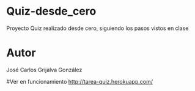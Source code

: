 # Quiz-desde_cero
Proyecto Quiz realizado desde cero, siguiendo los pasos vistos en clase

# Autor
José Carlos Grijalva González

#Ver en funcionamiento
http://tarea-quiz.herokuapp.com/
